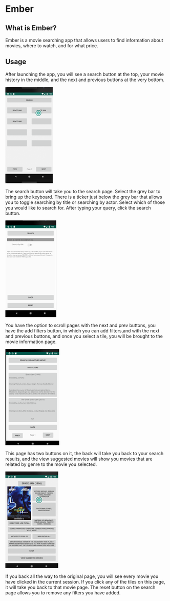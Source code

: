 # Ember

## What is Ember?
Ember is a movie searching app that allows users to find information about movies, where to watch, and for what price. 

## Usage
After launching the app, you will see a search button at the top, your movie history in the middle, and the next and previous buttons at the very bottom. 

![The history page](https://github.com/CrimsonMartin/Ember/blob/master/step4.png?raw=true)

The search button will take you to the search page.  Select the grey bar to bring up the keyboard.  There is a ticker just below the grey bar that allows you to toggle searching by title or searching by actor.  Select which of those you would like to search for.  After typing your query, click the search button. 

![The search page](https://github.com/CrimsonMartin/Ember/blob/master/step2.png?raw=true)  

You have the option to scroll pages with the next and prev buttons, you have the add filters button, in which you can add filters,and with the next and previous buttons, and once you select a tile, you will be brought to the movie information page.

![The results page](https://github.com/CrimsonMartin/Ember/blob/master/step3.png?raw=true)

This page has two buttons on it, the back will take you back to your search results, and the view suggested movies will show you movies that are related by genre to the movie you selected. 

![The movie page](https://github.com/CrimsonMartin/Ember/blob/master/step1.png?raw=true)

If you back all the way to the original page, you will see every movie you have clicked in the current session. If you click any of the tiles on this page, it will take you back to that movie page.  The reset button on the search page allows you to remove any filters you have added.
